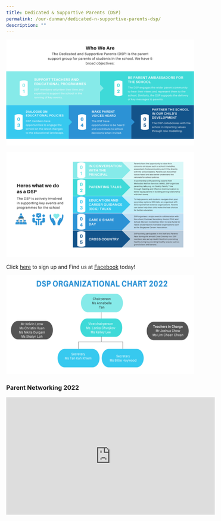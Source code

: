 ```yaml
---
title: Dedicated & Supportive Parents (DSP)
permalink: /our-dunman/dedicated-n-supportive-parents-dsp/
description: ""
---
```

![](/images/Our%20Community/1%20v2.png)

![](/images/Our%20Community/v_2.png)

Click <a href="https://go.gov.sg/dmn-dsp-sign-up" target="_blank">here</a> to sign up and Find us at <a href="https://www.facebook.com/DunmanDSP?fref=ts" target="_blank">Facebook</a> today!

![](/images/Our%20Community/WhoWeAreDSP2022v1.png)

### Parent Networking 2022

<iframe width="560" height="315" src="https://www.youtube.com/embed/yRzog4jgnQU" title="YouTube video player" frameborder="0" allow="accelerometer; autoplay; clipboard-write; encrypted-media; gyroscope; picture-in-picture" allowfullscreen></iframe>